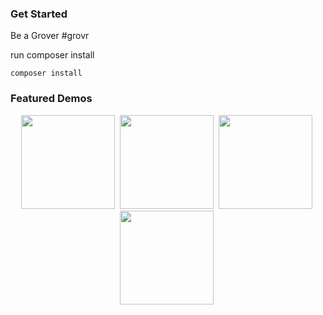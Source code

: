 
### Get Started ###

Be a Grover #grovr

run composer install
```
composer install
```
### Featured Demos ###
<p align="center">
<img src="http://i2.imgbus.com/doimg/8caofmbm7o7na03.PNG" height="150" />&nbsp;
<img src="http://i2.imgbus.com/doimg/1cco2mcm0obn0d0.PNG" height="150" />&nbsp;
<img src="http://i4.imgbus.com/doimg/0c6o4m3m0o5n4e0.PNG" height="150" />&nbsp;
<img src="http://i3.imgbus.com/doimg/dc8ocmdm2o8n1e0.PNG" height="150" />&nbsp;

</p>



